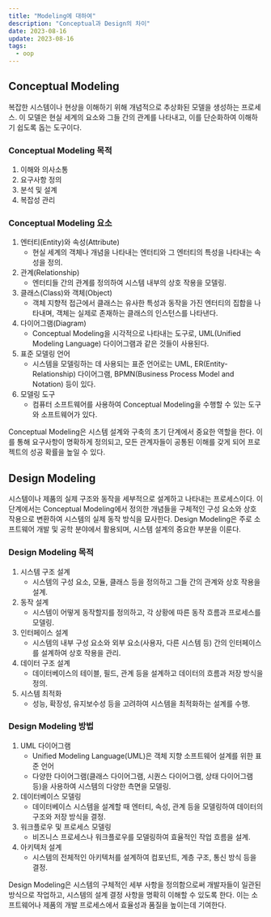 ```yaml
---
title: "Modeling에 대하여"
description: "Conceptual과 Design의 차이"
date: 2023-08-16
update: 2023-08-16
tags:
  - oop
---
```


## Conceptual Modeling

복잡한 시스템이나 현상을 이해하기 위해 개념적으로 추상화된 모델을 생성하는 프로세스. 이 모델은 현실 세계의 요소와 그들 간의 관계를 나타내고, 이를 단순화하여 이해하기 쉽도록 돕는 도구이다.

### Conceptual Modeling 목적

1. 이해와 의사소통
2. 요구사항 정의
3. 분석 및 설계
4. 복잡성 관리

### Conceptual Modeling 요소

1. 엔터티(Entity)와 속성(Attribute)
   * 현실 세계의 객체나 개념을 나타내는 엔터티와 그 엔터티의 특성을 나타내는 속성을 정의.
2. 관계(Relationship)
   * 엔터티들 간의 관계를 정의하여 시스템 내부의 상호 작용을 모델링.
3. 클래스(Class)와 객체(Object)
   * 객체 지향적 접근에서 클래스는 유사한 특성과 동작을 가진 엔터티의 집합을 나타내며, 객체는 실제로 존재하는 클래스의 인스턴스를 나타낸다.
4. 다이어그램(Diagram)
   * Conceptual Modeling을 시각적으로 나타내는 도구로, UML(Unified Modeling Language) 다이어그램과 같은 것들이 사용된다.
5. 표준 모델링 언어
   * 시스템을 모델링하는 데 사용되는 표준 언어로는 UML, ER(Entity-Relationship) 다이어그램, BPMN(Business Process Model and Notation) 등이 있다.
6. 모델링 도구
   * 컴퓨터 소프트웨어를 사용하여 Conceptual Modeling을 수행할 수 있는 도구와 소프트웨어가 있다.

Conceptual Modeling은 시스템 설계와 구축의 초기 단계에서 중요한 역할을 한다. 이를 통해 요구사항이 명확하게 정의되고, 모든 관계자들이 공통된 이해를 갖게 되어 프로젝트의 성공 확률을 높일 수 있다.

## Design Modeling

시스템이나 제품의 실제 구조와 동작을 세부적으로 설계하고 나타내는 프로세스이다. 이 단계에서는 Conceptual Modeling에서 정의한 개념들을 구체적인 구성 요소와 상호 작용으로 변환하여 시스템의 실제 동작 방식을 묘사한다. Design Modeling은 주로 소프트웨어 개발 및 공학 분야에서 활용되며, 시스템 설계의 중요한 부분을 이룬다.

### Design Modeling 목적

1. 시스템 구조 설계
   * 시스템의 구성 요소, 모듈, 클래스 등을 정의하고 그들 간의 관계와 상호 작용을 설계.
2. 동작 설계
   * 시스템이 어떻게 동작할지를 정의하고, 각 상황에 따른 동작 흐름과 프로세스를 모델링.
3. 인터페이스 설계
   * 시스템의 내부 구성 요소와 외부 요소(사용자, 다른 시스템 등) 간의 인터페이스를 설계하여 상호 작용을 관리.
4. 데이터 구조 설계
   * 데이터베이스의 테이블, 필드, 관계 등을 설계하고 데이터의 흐름과 저장 방식을 정의.
5. 시스템 최적화
   * 성능, 확장성, 유지보수성 등을 고려하여 시스템을 최적화하는 설계를 수행.

### Design Modeling 방법

1. UML 다이어그램
   * Unified Modeling Language(UML)은 객체 지향 소프트웨어 설계를 위한 표준 언어
   * 다양한 다이어그램(클래스 다이어그램, 시퀀스 다이어그램, 상태 다이어그램 등)을 사용하여 시스템의 다양한 측면을 모델링.
2. 데이터베이스 모델링
   * 데이터베이스 시스템을 설계할 때 엔터티, 속성, 관계 등을 모델링하여 데이터의 구조와 저장 방식을 결정.
3. 워크플로우 및 프로세스 모델링
   * 비즈니스 프로세스나 워크플로우를 모델링하여 효율적인 작업 흐름을 설계.
4. 아키텍처 설계
   * 시스템의 전체적인 아키텍처를 설계하여 컴포넌트, 계층 구조, 통신 방식 등을 결정.

Design Modeling은 시스템의 구체적인 세부 사항을 정의함으로써 개발자들이 일관된 방식으로 작업하고, 시스템의 설계 결정 사항을 명확히 이해할 수 있도록 한다. 이는 소프트웨어나 제품의 개발 프로세스에서 효율성과 품질을 높이는데 기여한다.
